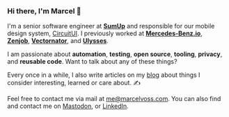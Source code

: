 ### Hi there, I'm Marcel 👋

I'm a senior software engineer at [**SumUp**](https://sumup.com) and responsible for our mobile design system, [CircuitUI](https://circuit.sumup.com/?path=/docs/introduction-welcome--docs). I previously worked at [**Mercedes-Benz.io**](https://mercedes-benz.io), [**Zenjob**](https://www.zenjob.de), [**Vectornator**](https://www.vectornator.io), and [**Ulysses**](https://ulysses.app). 

I am passionate about **automation**, **testing**, **open source**, **tooling**, **privacy**, and **reusable code**. Want to talk about any of these things?

Every once in a while, I also write articles on my [blog](https://marcelvoss.com/posts) about things I consider interesting, learned or care about. ✍️

Feel free to contact me via mail at [me@marcelvoss.com](mailto:me@marcelvoss.com). You can also find and contact me on <a rel="me" href="https://chaos.social/@marcelvoss">Mastodon</a>, or [LinkedIn](https://www.linkedin.com/in/marcel-voss-80679389/).

